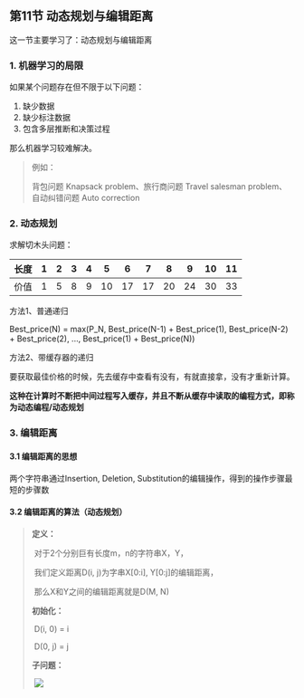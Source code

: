 ## 第11节 动态规划与编辑距离

这一节主要学习了：动态规划与编辑距离

### 1. 机器学习的局限

如果某个问题存在但不限于以下问题：

1. 缺少数据
2. 缺少标注数据
3. 包含多层推断和决策过程

那么机器学习较难解决。

> 例如：
>
> 背包问题 Knapsack problem、旅行商问题 Travel salesman problem、自动纠错问题 Auto correction

### 2. 动态规划

求解切木头问题：

| 长度 | 1    | 2    | 3    | 4    | 5    | 6    | 7    | 8    | 9    | 10   | 11   |
| ---- | ---- | ---- | ---- | ---- | ---- | ---- | ---- | ---- | ---- | ---- | ---- |
| 价值 | 1    | 5    | 8    | 9    | 10   | 17   | 17   | 20   | 24   | 30   | 33   |

方法1、普通递归

Best_price(N) = max(P_N, Best_price(N-1) + Best_price(1), Best_price(N-2) + Best_price(2), ..., Best_price(1) + Best_price(N))

方法2、带缓存器的递归

要获取最佳价格的时候，先去缓存中查看有没有，有就直接拿，没有才重新计算。

**这种在计算时不断把中间过程写入缓存，并且不断从缓存中读取的编程方式，即称为动态编程/动态规划**

### 3. 编辑距离

#### 3.1 编辑距离的思想

两个字符串通过Insertion, Deletion, Substitution的编辑操作，得到的操作步骤最短的步骤数

#### 3.2 编辑距离的算法（动态规划）

> **定义：**
>
> ​	对于2个分别巨有长度m，n的字符串X，Y，
>
> ​	我们定义距离D(i, j)为字串X[0:i], Y[0:j]的编辑距离，
>
> ​	那么X和Y之间的编辑距离就是D(M, N)
>
> **初始化：**
>
> ​	D(i, 0) = i
>
> ​	D(0, j) = j
>
> **子问题：**
>
> ​	![](http://latex.codecogs.com/gif.latex?D(i,j)=\min\begin{cases}D(i-1,j)+1\\D(i,j-1)+1\\D(i-1,j-1)+2\quad{if\;{X(i)\;{!=Y(i)}}}\;{else}\;{D(i-1,j-1)}\end{cases})



